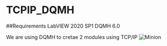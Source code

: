 # TCPIP_DQMH

##Requirements
LabVIEW 2020 SP1
DQMH 6.0

We are using DQMH to cretae 2 modules using TCP/IP
![Minion](https://octodex.github.com/images/minion.png)

